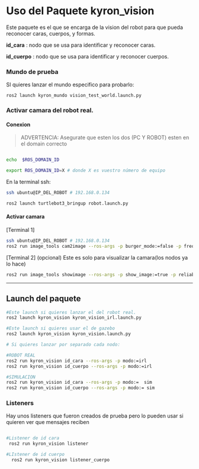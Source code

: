 # Uso del Paquete kyron_vision


Este paquete es el que se encarga de la vision del robot para que pueda reconocer caras, cuerpos, y formas.

**id_cara** : nodo que se usa para identificar y reconocer  caras.

**id_cuerpo** : nodo que se usa para identificar y reconocer cuerpos.

### Mundo de prueba

SI quieres lanzar el mundo especifico para probarlo:

```
ros2 launch kyron_mundo vision_test_world.launch.py 

```

### Activar camara del robot real.

#### Conexion

>ADVERTENCIA:
> Asegurate que esten los dos (PC Y ROBOT) esten en el domain correcto

```bash

echo  $ROS_DOMAIN_ID

export ROS_DOMAIN_ID=X # donde X es vuestro número de equipo

```


En la terminal ssh:
```bash
ssh ubuntu@IP_DEL_ROBOT # 192.168.0.134

ros2 launch turtlebot3_bringup robot.launch.py
```

#### Activar camara

[Terminal 1]
```bash
ssh ubuntu@IP_DEL_ROBOT # 192.168.0.134
ros2 run image_tools cam2image --ros-args -p burger_mode:=false -p frequency:=10.0 -p reliability:=best_effort 


```
[Terminal 2] (opcional)
Este es solo para visualizar la camara(los nodos ya lo hace)
```bash
ros2 run image_tools showimage --ros-args -p show_image:=true -p reliability:=best_effort 
```
---



## Launch del paquete

```bash
#Este launch si quieres lanzar el del robot real.
ros2 launch kyron_vision kyron_vision_irl.launch.py

#Este launch si quieres usar el de gazebo
ros2 launch kyron_vision kyron_vision.launch.py

# Si quieres lanzar por separado cada nodo:

#ROBOT REAL
ros2 run kyron_vision id_cara --ros-args -p modo:=irl 
ros2 run kyron_vision id_cuerpo --ros-args -p modo:=irl

#SIMULACION
ros2 run kyron_vision id_cara --ros-args -p modo:=  sim
ros2 run kyron_vision id_cuerpo --ros-args -p modo:= sim

```
### Listeners
Hay unos listeners que fueron creados de prueba pero lo pueden usar si quieren ver que mensajes reciben
```bash

#Listener de id cara
 ros2 run kyron_vision listener

#LIstener de id cuerpo
  ros2 run kyron_vision listener_cuerpo

```
